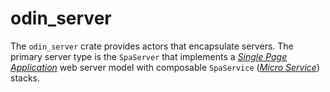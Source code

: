 # odin_server

The `odin_server` crate provides actors that encapsulate servers. The primary server type is the `SpaServer` that
implements a [*Single Page Application*](https://en.wikipedia.org/wiki/Single-page_application) web server model
with composable `SpaService` ([*Micro Service*](https://en.wikipedia.org/wiki/Microservices)) stacks.
